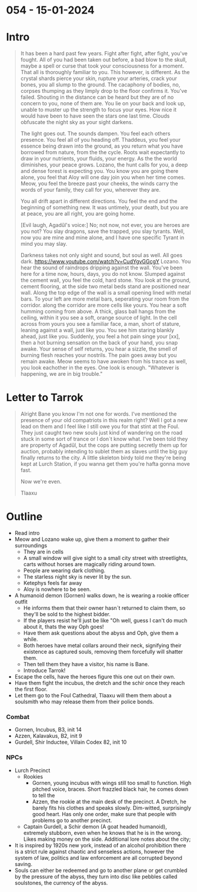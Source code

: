 # 054 - 15-01-2024
# Intro
> It has been a hard past few years. Fight after fight, after fight, you've fought. All of you had been taken out before, a bad blow to the skull, maybe a spell or curse that took your consciousness for a moment. That all is thoroughly familiar to you. This however, is different. As the crystal shards pierce your skin, rupture your arteries, crack your bones, you all slump to the ground. The cacaphony of bodies, no, corpses thumping as they limply drop to the floor confirms it. You've failed. Shouting in the distance can be heard but they are of no concern to you, none of them are. You lie on your back and look up, unable to muster up the strength to focus your eyes. How nice it would have been to have seen the stars one last time. Clouds obfuscate the night sky as your sight darkens.
> 
> The light goes out. The sounds dampen. You feel each others presence. You feel all of you heading off. Thaddeus, you feel your essence being drawn into the ground, as you return what you have borrowed from nature, from the the cycle. Roots wait expectantly to draw in your nutrients, your fluids, your energy. As the the world diminishes, your peace grows. Lozano, the hunt calls for you, a deep and dense forest is expecting you. You know you are going there alone, you feel that Aloy will one day join you when her time comes. Meow, you feel the breeze past your cheeks, the winds carry the words of your family, they call for you, wherever they are.
> 
> You all drift apart in different directions. You feel the end and the beginning of something new. It was untimely, your death, but you are at peace, you are all right, you are going home.
> 
> [Evil laugh, Agadûl's voice:] No; not now, not ever, you are heroes are you not? You slay dragons, save the trapped, you slay tyrants. Well, now you are mine and mine alone, and I have one specific Tyrant in mind you may slay.
> 
> Darkness takes not only sight and sound, but soul as well. All goes dark.
https://www.youtube.com/watch?v=CudYgvGGcgY
> Lozano. You hear the sound of raindrops dripping against the wall. You've been here for a time now, hours, days, you do not know. Slumped against the cement wall, you feel the cold, hard stone. You look at the ground, cement flooring, at the side two metal beds stand are positioned near wall. Along the top edge of the wall is a small opening lined with metal bars. To your left are more metal bars, seperating your room from the corridor. along the corridor are more cells like yours. You hear a soft humming coming from above. A thick, glass ball hangs from the ceiling, within it you see a soft, orange source of light. In the cell across from yours you see a familiar face, a man, short of stature, leaning against a wall, just like you. You see him staring blankly ahead, just like you. Suddenly, you feel a hot pain singe your [xx], then a hot burning sensation on the back of your hand, you snap awake. Your sense of self returns, you hear a sizzle, the smell of burning flesh reaches your nostrils. The pain goes away but you remain awake. Meow seems to have awoken from his trance as well, you look eachother in the eyes. One look is enough. "Whatever is happening, we are in big trouble."
# Letter to Tarrok
> Alright Bane you know I'm not one for words. I've mentioned the presence of your old compatriots in this realm right? Well I got a new lead on them and I feel like I still owe you for that stint at the Foul. They just caught two new souls just kind of wandering on the road stuck in some sort of trance or I don´t know what. I've been told they are property of Agadûl, but the cops are putting secretly them up for auction, probably intending to sublet them as slaves until the big guy finally returns to the city. A little skeleton birdy told me they're being kept at Lurch Station, if you wanna get them you're hafta gonna move fast.
> 
> Now we're even.
> 
> Tlaaxu
# Outline
- Read intro
- Meow and Lozano wake up, give them a moment to gather their surroundings 
    - They are in cells
    - A small window will give sight to a small city street with streetlights, carts without horses are magically riding around town.
    - People are wearing dark clothing.
    - The starless night sky is never lit by the sun.
    - Ketephys feels far away
    - Aloy is nowhere to be seen.
- A humanoid demon (Gornen) walks down, he is wearing a rookie officer outfit 
    - He informs them that their owner hasn´t returned to claim them, so they'll be sold to the highest bidder.
    - If the players resist he'll just be like "Oh well, guess I can't do much about it, thats the way Oph goes!
    - Have them ask questions about the abyss and Oph, give them a while.
    - Both heroes have metal collars around their neck, signifying their existence as captured souls, removing them forcefully will shatter them.
    - Then tell them they have a visitor, his name is Bane.
    - Introduce Tarrok!
- Escape the cells, have the heroes figure this one out on their own.
- Have them fight the incubus, the dretch and the schir once they reach the first floor.
- Let them go to the Foul Cathedral, Tlaaxu will them them about a soulsmith who may release them from their police bonds.
### Combat
- Gornen, Incubus, B3, init 14
- Azzen, Kalavakus, B2, init 9
- Gurdell, Shir Inductee, Villain Codex 82, init 10
### NPCs
- Lurch Precinct 
    - Rookies 
        - Gornen, young incubus with wings still too small to function. High pitched voice, braces. Short frazzled black hair, he comes down to tell the
        - Azzen, the rookie at the main desk of the precinct. A Dretch, he barely fits his clothes and speaks slowly. Dim-witted, surprisingly good heart. Has only one order, make sure that people with problems go to another precinct.
    - Captain Gurdell, a Schir demon (A goat headed humanoid), extremely stubborn, even when he knows that he is in the wrong. Likes making money on the side.
Additional lore notes about the city;
- It is inspired by 1920s new york, instead of an alcohol prohibition there is a strict rule against chaotic and senseless actions, however the system of law, politics and law enforcement are all corrupted beyond saving.
- Souls can either be redeemed and go to another plane or get crumbled by the pressure of the abyss, they turn into disc like pebbles called soulstones, the currency of the abyss.
